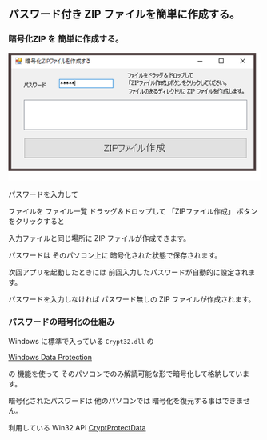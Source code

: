 ## パスワード付き ZIP ファイルを簡単に作成する。

### 暗号化ZIP を 簡単に作成する。

![フォーム](./img/Form1.png)

パスワードを入力して

ファイルを ファイル一覧 ドラッグ＆ドロップして 「ZIPファイル作成」
ボタンをクリックすると

入力ファイルと同じ場所に ZIP ファイルが作成できます。

パスワードは そのパソコン上に 暗号化された状態で保存されます。

次回アプリを起動したときには 前回入力したパスワードが自動的に設定されます。

パスワードを入力しなければ パスワード無しの ZIP ファイルが作成されます。

### パスワードの暗号化の仕組み
 Windows に標準で入っている `Crypt32.dll` の 

[Windows Data Protection](http://msdn2.microsoft.com/en-us/library/ms995355.aspx)

の 機能を使って そのパソコンでのみ解読可能な形で暗号化して格納しています。

暗号化されたパスワードは 他のパソコンでは 暗号化を復元する事はできません。

利用している Win32 API 
[CryptProtectData](https://docs.microsoft.com/en-us/windows/win32/api/dpapi/nf-dpapi-cryptprotectdata)





